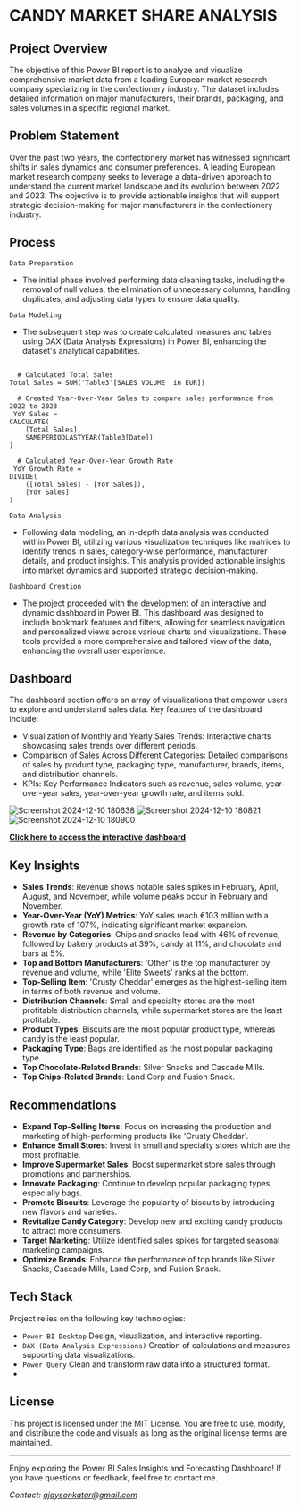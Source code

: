 # CANDY MARKET SHARE ANALYSIS



## Project Overview
The objective of this Power BI report is to analyze and visualize comprehensive market data from a leading European market research company specializing in the confectionery industry. The dataset includes detailed information on major manufacturers, their brands, packaging, and sales volumes in a specific regional market.

## Problem Statement
Over the past two years, the confectionery market has witnessed significant shifts in sales dynamics and consumer preferences. A leading European market research company seeks to leverage a data-driven approach to understand the current market landscape and its evolution between 2022 and 2023. The objective is to provide actionable insights that will support strategic decision-making for major manufacturers in the confectionery industry.

## Process
`Data Preparation`
- The initial phase involved performing data cleaning tasks, including the removal of null values, the elimination of unnecessary columns, handling duplicates, and adjusting data types to ensure data quality.

`Data Modeling`
- The subsequent step was to create calculated measures and tables using DAX (Data Analysis Expressions) in Power BI, enhancing the dataset's analytical capabilities.

<pre><code>
  # Calculated Total Sales 
Total Sales = SUM('Table3'[SALES VOLUME  in EUR])
 
  # Created Year-Over-Year Sales to compare sales performance from 2022 to 2023
 YoY Sales = 
CALCULATE(
    [Total Sales],
    SAMEPERIODLASTYEAR(Table3[Date])
)
  
  # Calculated Year-Over-Year Growth Rate
 YoY Growth Rate = 
DIVIDE(
    ([Total Sales] - [YoY Sales]),
    [YoY Sales]
)
</code></pre>

`Data Analysis`
- Following data modeling, an in-depth data analysis was conducted within Power BI, utilizing various visualization techniques like matrices to identify trends in sales, category-wise performance, manufacturer details, and product insights. This analysis provided actionable insights into market dynamics and supported strategic decision-making.

`Dashboard Creation`
- The project proceeded with the development of an interactive and dynamic dashboard in Power BI. This dashboard was designed to include bookmark features and filters, allowing for seamless navigation and personalized views across various charts and visualizations. These tools provided a more comprehensive and tailored view of the data, enhancing the overall user experience.


## Dashboard 
The dashboard section offers an array of visualizations that empower users to explore and understand sales data. Key features of the dashboard include:

- Visualization of Monthly and Yearly Sales Trends: Interactive charts showcasing sales trends over different periods.
- Comparison of Sales Across Different Categories: Detailed comparisons of sales by product type, packaging type, manufacturer, brands, items, and distribution channels.
- KPIs: Key Performance Indicators such as revenue, sales volume, year-over-year sales, year-over-year growth rate, and items sold.

![Screenshot 2024-12-10 180638](https://github.com/user-attachments/assets/a157c1f9-c319-490b-a6d9-78aa402ed7bd)
![Screenshot 2024-12-10 180821](https://github.com/user-attachments/assets/f25e9470-1d00-4475-8bba-0ca4ccfe464d)
![Screenshot 2024-12-10 180900](https://github.com/user-attachments/assets/96770598-42f2-4768-99a1-64608d8a38a8)


**[Click here to access the interactive dashboard](https://app.powerbi.com/view?r=eyJrIjoiN2YxZDQ5ZmItMTEwOC00ZDdkLWIxM2YtNjNhZjNmOWFlMGZkIiwidCI6ImY0M2MzMTgyLTcxZjAtNGRjOS04YjA0LTc0OTMwZTNmOGNkYSJ9)** 

## Key Insights

- **Sales Trends**: Revenue shows notable sales spikes in February, April, August, and November, while volume peaks occur in February and November.
- **Year-Over-Year (YoY) Metrics**: YoY sales reach €103 million with a growth rate of 107%, indicating significant market expansion.
- **Revenue by Categories**: Chips and snacks lead with 46% of revenue, followed by bakery products at 39%, candy at 11%, and chocolate and bars at 5%.
- **Top and Bottom Manufacturers**: 'Other' is the top manufacturer by revenue and volume, while 'Elite Sweets' ranks at the bottom.
- **Top-Selling Item**: 'Crusty Cheddar' emerges as the highest-selling item in terms of both revenue and volume.
- **Distribution Channels**: Small and specialty stores are the most profitable distribution channels, while supermarket stores are the least profitable.
- **Product Types**: Biscuits are the most popular product type, whereas candy is the least popular.
- **Packaging Type**: Bags are identified as the most popular packaging type.
- **Top Chocolate-Related Brands**: Silver Snacks and Cascade Mills.
- **Top Chips-Related Brands**: Land Corp and Fusion Snack.

## Recommendations

- **Expand Top-Selling Items**: Focus on increasing the production and marketing of high-performing products like 'Crusty Cheddar'.
- **Enhance Small Stores**: Invest in small and specialty stores which are the most profitable.
- **Improve Supermarket Sales**: Boost supermarket store sales through promotions and partnerships.
- **Innovate Packaging**: Continue to develop popular packaging types, especially bags.
- **Promote Biscuits**: Leverage the popularity of biscuits by introducing new flavors and varieties.
- **Revitalize Candy Category**: Develop new and exciting candy products to attract more consumers.
- **Target Marketing**: Utilize identified sales spikes for targeted seasonal marketing campaigns.
- **Optimize Brands**: Enhance the performance of top brands like Silver Snacks, Cascade Mills, Land Corp, and Fusion Snack.

## Tech Stack
Project relies on the following key technologies:

- `Power BI Desktop` Design, visualization, and interactive reporting.
- `DAX (Data Analysis Expressions)` Creation of calculations and measures supporting data visualizations.
- `Power Query` Clean and transform raw data into a structured format.
- 
## License
This project is licensed under the MIT License. You are free to use, modify, and distribute the code and visuals as long as the original license terms are maintained.

---

Enjoy exploring the Power BI Sales Insights and Forecasting Dashboard! If you have questions or feedback, feel free to contact me.

*Contact: ajaysonkatar@gmail.com*
